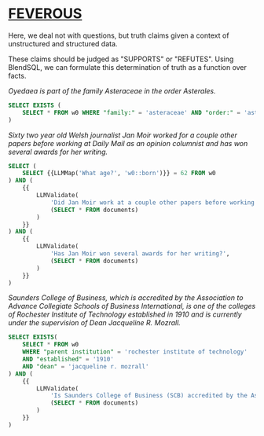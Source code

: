 # [FEVEROUS](https://fever.ai/dataset/feverous.html)

Here, we deal not with questions, but truth claims given a context of unstructured and structured data.

These claims should be judged as "SUPPORTS" or "REFUTES". Using BlendSQL, we can formulate this determination of truth as a function over facts. 

*Oyedaea is part of the family Asteraceae in the order Asterales.*
```sql
SELECT EXISTS (
    SELECT * FROM w0 WHERE "family:" = 'asteraceae' AND "order:" = 'asterales'
) 
```

*Sixty two year old Welsh journalist Jan Moir worked for a couple other papers before working at Daily Mail as an opinion columnist and has won several awards for her writing.*
```sql
SELECT (
    SELECT {{LLMMap('What age?', 'w0::born')}} = 62 FROM w0
) AND (
    {{
        LLMValidate(
            'Did Jan Moir work at a couple other papers before working at Daily Mail as an opinion columnist?',
            (SELECT * FROM documents)
        ) 
    }}
) AND (
    {{
        LLMValidate(
            'Has Jan Moir won several awards for her writing?',
            (SELECT * FROM documents)
        ) 
    }}
)
```

*Saunders College of Business, which is accredited by the Association to Advance Collegiate Schools of Business International, is one of the colleges of Rochester Institute of Technology established in 1910 and is currently under the supervision of Dean Jacqueline R. Mozrall.*
```sql
SELECT EXISTS(
    SELECT * FROM w0 
    WHERE "parent institution" = 'rochester institute of technology'
    AND "established" = '1910'
    AND "dean" = 'jacqueline r. mozrall'
) AND (
    {{
        LLMValidate(
            'Is Saunders College of Business (SCB) accredited by the Association to Advance Collegiate Schools of Business International (AACSB)?',
            (SELECT * FROM documents)
        )
    }}
)